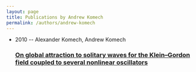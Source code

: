 ```yaml
---
layout: page
title: Publications by Andrew Komech
permalink: /authors/andrew-komech
---
```


<ul class="post-list">
<li><span class='post-meta'>2010 -- Alexander Komech, Andrew Komech</span><h3><a class='post-link' href="{{ site.baseurl }}/on-global-attraction-to-solitary-waves-for-the-klein-gordon-field-coupled-to-several-nonlinear-oscillators">On global attraction to solitary waves for the Klein–Gordon field coupled to several nonlinear oscillators</a></h3></li>

</ul>
